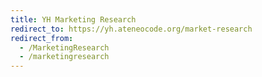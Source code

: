 ```yaml
---
title: YH Marketing Research
redirect_to: https://yh.ateneocode.org/market-research
redirect_from: 
  - /MarketingResearch
  - /marketingresearch
---
```

